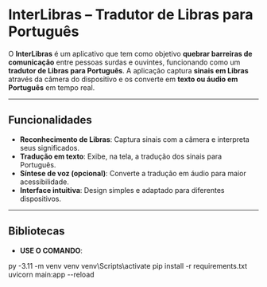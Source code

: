 # InterLibras – Tradutor de Libras para Português

O **InterLibras** é um aplicativo que tem como objetivo **quebrar barreiras de comunicação** entre pessoas surdas e ouvintes, funcionando como um **tradutor de Libras para Português**.
A aplicação captura **sinais em Libras** através da câmera do dispositivo e os converte em **texto ou áudio em Português** em tempo real.

---

## Funcionalidades

- **Reconhecimento de Libras**: Captura sinais com a câmera e interpreta seus significados.
- **Tradução em texto**: Exibe, na tela, a tradução dos sinais para Português.
- **Síntese de voz (opcional)**: Converte a tradução em áudio para maior acessibilidade.
- **Interface intuitiva**: Design simples e adaptado para diferentes dispositivos.

---

## Bibliotecas

- **USE O COMANDO**:

py -3.11 -m venv venv
venv\Scripts\activate
pip install -r requirements.txt
uvicorn main:app --reload